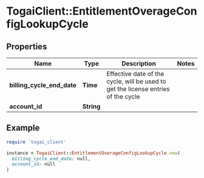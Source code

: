 # TogaiClient::EntitlementOverageConfigLookupCycle

## Properties

| Name | Type | Description | Notes |
| ---- | ---- | ----------- | ----- |
| **billing_cycle_end_date** | **Time** | Effective date of the cycle, will be used to get the license entries of the cycle |  |
| **account_id** | **String** |  |  |

## Example

```ruby
require 'togai_client'

instance = TogaiClient::EntitlementOverageConfigLookupCycle.new(
  billing_cycle_end_date: null,
  account_id: null
)
```

